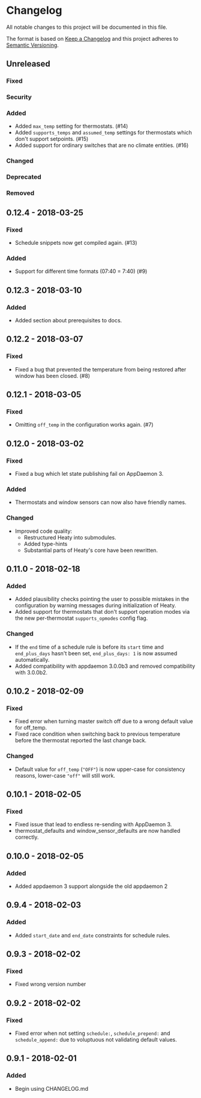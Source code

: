 # Changelog

All notable changes to this project will be documented in this file.

The format is based on [Keep a Changelog](http://keepachangelog.com/en/1.0.0/)
and this project adheres to [Semantic Versioning](http://semver.org/spec/v2.0.0.html).


## Unreleased

### Fixed

### Security

### Added
* Added ``max_temp`` setting for thermostats. (#14)
* Added ``supports_temps`` and ``assumed_temp`` settings for thermostats
  which don't support setpoints. (#15)
* Added support for ordinary switches that are no climate entities. (#16)

### Changed

### Deprecated

### Removed


## 0.12.4 - 2018-03-25

### Fixed
* Schedule snippets now get compiled again. (#13)

### Added
* Support for different time formats (07:40 = 7:40) (#9)


## 0.12.3 - 2018-03-10

### Added
* Added section about prerequisites to docs.


## 0.12.2 - 2018-03-07

### Fixed
* Fixed a bug that prevented the temperature from being restored after
  window has been closed. (#8)


## 0.12.1 - 2018-03-05

### Fixed
* Omitting ``off_temp`` in the configuration works again. (#7)


## 0.12.0 - 2018-03-02

### Fixed
* Fixed a bug which let state publishing fail on AppDaemon 3.

### Added
* Thermostats and window sensors can now also have friendly names.

### Changed
* Improved code quality:
  * Restructured Heaty into submodules.
  * Added type-hints
  * Substantial parts of Heaty's core have been rewritten.


## 0.11.0 - 2018-02-18

### Added
* Added plausibility checks pointing the user to possible mistakes in
  the configuration by warning messages during initialization of Heaty.
* Added support for thermostats that don't support operation modes via
  the new per-thermostat ``supports_opmodes`` config flag.

### Changed
* If the ``end`` time of a schedule rule is before its ``start`` time
  and ``end_plus_days`` hasn't been set, ``end_plus_days: 1`` is now
  assumed automatically.
* Added compatibility with appdaemon 3.0.0b3 and removed compatibility
  with 3.0.0b2.


## 0.10.2 - 2018-02-09

### Fixed
* Fixed error when turning master switch off due to a wrong default
  value for off_temp.
* Fixed race condition when switching back to previous temperature before
  the thermostat reported the last change back.

### Changed
* Default value for ``off_temp`` (``"OFF"``) is now upper-case for
  consistency reasons, lower-case ``"off"`` will still work.


## 0.10.1 - 2018-02-05

### Fixed
* Fixed issue that lead to endless re-sending with AppDaemon 3.
* thermostat_defaults and window_sensor_defaults are now handled correctly.


## 0.10.0 - 2018-02-05

### Added
* Added appdaemon 3 support alongside the old appdaemon 2


## 0.9.4 - 2018-02-03

### Added
* Added ``start_date`` and ``end_date`` constraints for schedule rules.


## 0.9.3 - 2018-02-02

### Fixed
* Fixed wrong version number


## 0.9.2 - 2018-02-02

### Fixed
* Fixed error when not setting ``schedule:``, ``schedule_prepend:`` and
  ``schedule_append:`` due to voluptuous not validating default values.


## 0.9.1 - 2018-02-01

### Added
- Begin using CHANGELOG.md
